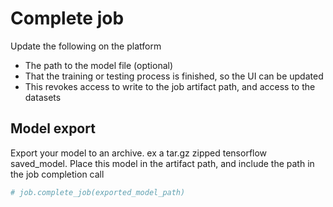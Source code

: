 #  Complete job
Update the following on the platform
* The path to the model file (optional)
* That the training or testing process is finished, so the UI can be updated
* This revokes access to write to the job artifact path, and access to the datasets

## Model export

Export your model to an archive. ex a tar.gz zipped tensorflow saved\_model. Place this model in the artifact path, and include the path in the job completion call


```python
# job.complete_job(exported_model_path)
```
